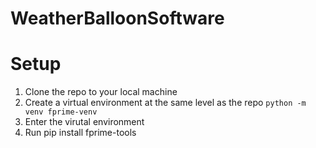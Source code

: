 # WeatherBalloonSoftware
# Setup
1. Clone the repo to your local machine
2. Create a virtual environment at the same level as the repo
```python -m venv fprime-venv```
3. Enter the virutal environment
4. Run pip install fprime-tools